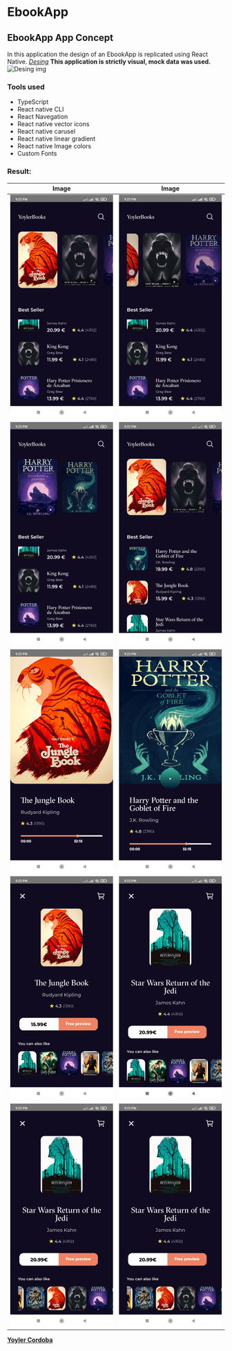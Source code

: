 # EbookApp

## EbookApp  App Concept

In this application the design of an EbookApp is replicated using React Native. _[Desing](https://dribbble.com/shots/10682895-FREE-Ebooks-APP)_
**This application is strictly visual, mock data was used.**
![Desing img](https://cdn.dribbble.com/users/957817/screenshots/10682895/media/2d0601e00d6629815c80f7e7337be5dc.png?compress=1&resize=1200x900)

### Tools used
* TypeScript
*   React native CLI
*	React Navegation
*  React native vector icons
* React native carusel
* React native linear gradient
* React native Image colors
* Custom Fonts

### Result:

Image | Image
-------- | -------
![img1](result/1.jpg) | ![img1](result/2.jpg)
![img1](result/3.jpg) | ![img1](result/4.jpg)
![img1](result/5.jpg) | ![img1](result/6.jpg)
![img1](result/7.jpg) | ![img1](result/8.jpg)
![img1](result/9.jpg) | ![img1](result/9.jpg)



[**Yoyler Cordoba**](https://twitter.com/yoiler_cordoba)
